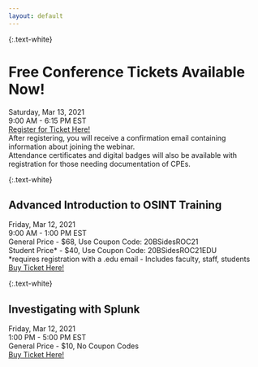 ```yaml
---
layout: default
---
```


{:.text-white}
# Free Conference Tickets Available Now!
Saturday, Mar 13, 2021<br>
9:00 AM - 6:15 PM EST<br>
[Register for Ticket Here!](https://attendee.gotowebinar.com/register/6930101256678787339) <br>
After registering, you will receive a confirmation email containing information about joining the webinar.<br>
Attendance certificates and digital badges will also be available with registration for those needing documentation of CPEs.

{:.text-white}
## Advanced Introduction to OSINT Training
Friday, Mar 12, 2021<br>
9:00 AM - 1:00 PM EST<br>
General Price - $68, <span class="text-white font-weight-bold">Use Coupon Code: 20BSidesROC21</span><br>
Student Price* - $40, <span class="text-white font-weight-bold">Use Coupon Code: 20BSidesROC21EDU</span><br>
<span class="ml-3">*requires registration with a .edu email - Includes faculty, staff, students</span><br>
[Buy Ticket Here!](https://attendee.gototraining.com/r/2708160223312300801)

{:.text-white}
## Investigating with Splunk
Friday, Mar 12, 2021<br>
1:00 PM - 5:00 PM EST<br>
General Price - $10, No Coupon Codes<br>
[Buy Ticket Here!](https://attendee.gototraining.com/r/4266699264025664002)


